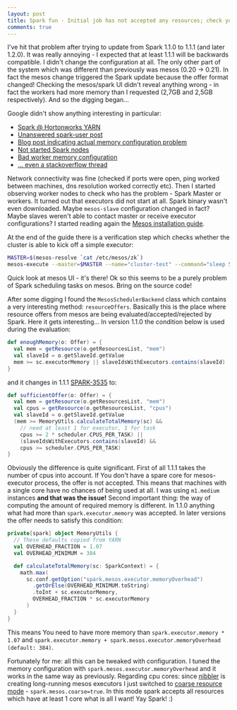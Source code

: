 ```yaml
---
layout: post
title: Spark fun - Initial job has not accepted any resources; check your cluster UI to ensure that workers are registered and have sufficient memory 
comments: true
---
```


I've hit that problem after trying to update from Spark 1.1.0 to 1.1.1 (and later 1.2.0). It was really annoying - I expected that at least 1.1.1 will be backwards compatible. I didn't change the configuration at all. The only other part of the system which was different than previously was mesos (0.20 -> 0.21). In fact the mesos change triggered the Spark update because the offer format changed! Checking the mesos/spark UI didn't reveal anything wrong - in fact the workers had more memory than I requested (2,7GB and 2,5GB respectively). And so the digging began...

Google didn't show anything interesting in particular:

  * [Spark @ Hortonworks YARN](http://hortonworks.com/hadoop-tutorial/using-apache-spark-hdp/)
  * [Unanswered spark-user post](http://mail-archives.apache.org/mod_mbox/spark-user/201501.mbox/%3CCAJOeOZ6Uzq2wQr_UwYmQLqiUnup7+5ugWQwL_0Q_euQU=zMBmg@mail.gmail.com%3E)
  * [Blog post indicating actual memory configuration problem](http://dandydev.net/blog/spark-initial-job-resources)
  * [Not started Spark nodes](https://groups.google.com/forum/#!topic/predictionio-user/Bq0HBCM1ytI)
  * [Bad worker memory configuration](http://community.cloudera.com/t5/Advanced-Analytics-Apache-Spark/TaskSchedulerImpl-Initial-job-has-not-accepted-any-resources/td-p/8732)
  * [... even a stackoverflow thread](http://stackoverflow.com/questions/21677142/running-a-job-on-spark-0-9-0-throws-error)

Network connectivity was fine (checked if ports were open, ping worked between machines, dns resolution worked correctly etc). Then I started observing worker nodes to check who has the problem - Spark Master or workers. It turned out that executors did not start at all. Spark binary wasn't even downloaded. Maybe `mesos-slave` configuration changed in fact? Maybe slaves weren't able to contact master or receive executor configurations? I started reading again the [Mesos installation guide](http://mesosphere.com/docs/getting-started/datacenter/install/#verifying-installation). 

At the end of the guide there is a verification step which checks whether the cluster is able to kick off a simple executor:

```sh
MASTER=$(mesos-resolve `cat /etc/mesos/zk`)
mesos-execute --master=$MASTER --name="cluster-test" --command="sleep 5"
```

Quick look at mesos UI - it's there! Ok so this seems to be a purely problem of Spark scheduling tasks on mesos. Bring on the source code!

After some digging I found the `MesosSchedulerBackend` class which contains a very interesting method: `resourceOffers`. Basically this is the place where resource offers from mesos are being evaluated/accepted/rejected by Spark. Here it gets interesting... In version 1.1.0 the condition below is used during the evaluation:

```scala
def enoughMemory(o: Offer) = {
  val mem = getResource(o.getResourcesList, "mem")
  val slaveId = o.getSlaveId.getValue
  mem >= sc.executorMemory || slaveIdsWithExecutors.contains(slaveId)
}
```

and it changes in 1.1.1 [SPARK-3535](https://issues.apache.org/jira/browse/SPARK-3535) to:

```scala
def sufficientOffer(o: Offer) = {
  val mem = getResource(o.getResourcesList, "mem")
  val cpus = getResource(o.getResourcesList, "cpus")
  val slaveId = o.getSlaveId.getValue
  (mem >= MemoryUtils.calculateTotalMemory(sc) &&
    // need at least 1 for executor, 1 for task
    cpus >= 2 * scheduler.CPUS_PER_TASK) ||
    (slaveIdsWithExecutors.contains(slaveId) &&
    cpus >= scheduler.CPUS_PER_TASK)
}
```

Obviously the difference is quite significant. First of all 1.1.1 takes the number of cpus into account. If You don't have a spare core for mesos-executor process, the offer is not accepted. This means that machines with a single core have no chances of being used at all. I was using `m1.medium` instances **and that was the issue!** Second important thing: the way of computing the amount of required memory is different. In 1.1.0 anything what had more than `spark.executor.memory` was accepted. In later versions the offer needs to satisfy this condition:

```scala
private[spark] object MemoryUtils {
  // These defaults copied from YARN
  val OVERHEAD_FRACTION = 1.07
  val OVERHEAD_MINIMUM = 384

  def calculateTotalMemory(sc: SparkContext) = {
    math.max(
      sc.conf.getOption("spark.mesos.executor.memoryOverhead")
        .getOrElse(OVERHEAD_MINIMUM.toString)
        .toInt + sc.executorMemory,
        OVERHEAD_FRACTION * sc.executorMemory
      )
  }
}
```

This means You need to have more memory than `spark.executor.memory * 1.07` and `spark.executor.memory + spark.mesos.executor.memoryOverhead (default: 384)`. 

Fortunately for me: all this can be tweaked with configuration. I tuned the memory configuration with `spark.mesos.executor.memoryOverhead` and it works in the same way as previously. Regarding cpu cores:
since [nibbler](https://github.com/pkoperek/nibbler) is creating long-running mesos executors I just switched to [coarse resource mode](http://spark.apache.org/docs/1.2.0/running-on-mesos.html#mesos-run-modes) - `spark.mesos.coarse=true`. In this mode spark accepts all resources which have at least 1 core what is all I want! Yay Spark! :)


